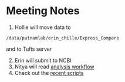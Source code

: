 # Meeting Notes

1. Hollie will move data to 

```
/data/putnamlab/erin_chille/Express_Compare
```

and to Tufts server

2. Erin will submit to NCBI
3. Nitya will read [analysis workflow](https://echille.github.io/E.-Chille-Open-Lab-Notebook/Mcap-RNAseq-QC-Align-Assemble-pipeline/) 
4. Check out the [recent scripts](https://www.nature.com/articles/s41598-018-23226-4)